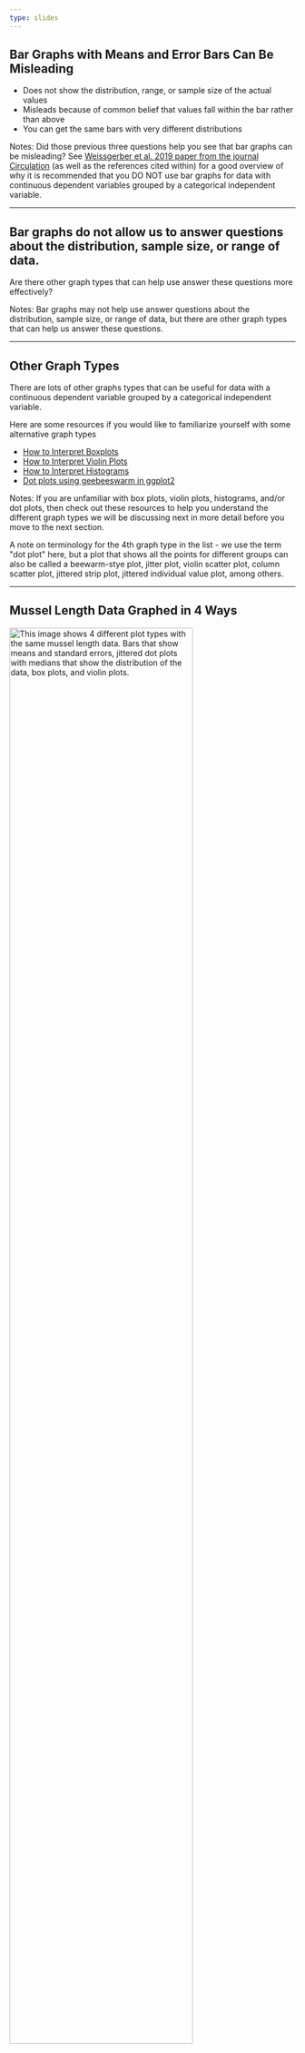 ```yaml
---
type: slides
---
```


## Bar Graphs with Means and Error Bars Can Be Misleading

- Does not show the distribution, range, or sample size of the actual values
- Misleads because of common belief that values fall within the bar rather than above
- You can get the same bars with very different distributions


Notes: Did those previous three questions help you see that bar graphs can be misleading? See [Weissgerber et al. 2019 paper from the journal Circulation](https://www.ahajournals.org/doi/10.1161/CIRCULATIONAHA.118.037777) (as well as the references cited within) for a good overview of why it is recommended that you DO NOT use bar graphs for data with continuous dependent variables grouped by a categorical independent variable.


---

## Bar graphs do not allow us to answer questions about the distribution, sample size, or range of data.

Are there other graph types that can help use answer these questions more effectively?

Notes: Bar graphs may not help use answer questions about the distribution, sample size, or range of data, but there are other graph types that can help us answer these questions.

---

## Other Graph Types

There are lots of other graphs types that can be useful for data with a continuous dependent variable grouped by a categorical independent variable.

Here are some resources if you would like to familiarize yourself with some alternative graph types

- [How to Interpret Boxplots](https://www.labxchange.org/library/items/lb:LabXchange:d8863c77:html:1)
- [How to Interpret Violin Plots](https://www.labxchange.org/library/items/lb:LabXchange:46f64d7a:html:1)
- [How to Interpret Histograms](https://www.labxchange.org/library/pathway/lx-pathway:9ec0515c-d122-4ab5-85ac-c9c9c0850417/items/lx-pb:9ec0515c-d122-4ab5-85ac-c9c9c0850417:html:ad380c68)
- [Dot plots using geebeeswarm in ggplot2](https://github.com/eclarke/ggbeeswarm)


Notes: If you are unfamiliar with box plots, violin plots, histograms, and/or dot plots, then check out these resources to help you understand the different graph types we will be discussing next in more detail before you move to the next section. 

A note on terminology for the 4th graph type in the list - we use the term "dot plot" here, but a plot that shows all the points for different groups can also be called a beewarm-stye plot, jitter plot, violin scatter plot, column scatter plot, jittered strip plot, jittered individual value plot, among others. 

---

## Mussel Length Data Graphed in 4 Ways

<img src="https://raw.githubusercontent.com/dbturner/raisethebar/main/static/plots.png" alt="This image shows 4 different plot types with the same mussel length data. Bars that show means and standard errors, jittered dot plots with medians that show the distribution of the data, box plots, and violin plots. " width="80%"/>

Notes: 
(right click on the image and select "open image in new tab" if the graphs are getting cut off)

Here we see the same *Elliptio complanata* mussel length data graphed in four different ways: 

1. Bar plots showing the means and standard errors, 
2. Dot plots showing individual points jittered to show the data distribution and the median shown as the horizontal bar,
3. Box plots showing the median (middle horizontal bar), middle 50% of the data (= the interquartile range shown as the box), whiskers (reach up to 1.5 times the interquartile range from the edges of the box), and outliers (points shown outside of the whiskers), and 
4. Violin plots which show the distribution of the data as a mirrored, smoothed probability density curve. Go back to the previous slide and click on the resource links if you need help interpreting what these plots show. What are the pluses and minuses of each of these graph types?

---

## Visualizing Grouped Continuous Data
(dependent variable is continuous, independent variable(s) categorical)

- Show all points or distribution whenever possible
- Distribution of data and sample size determine which summary statistics to use 
  - Summary statistics are less reliable when sample size is small
  - Only use mean and SD if normal
  - Box plots are a useful way to show summary statistics, but don’t use box plots alone if data are multimodal 
  
Notes: Here are some key best practices to graph data that has a continuous dependent variable and one or more categorical independent variables.

---

### What Graph to Choose When You Have a Categorical Independent Variable
(adapted from [Weissgerber et al. 2019](https://doi.org/10.1161/CIRCULATIONAHA.118.037777)  by Marney Pratt, March 3, 2022)
<img src="https://raw.githubusercontent.com/dbturner/raisethebar/main/static/graph_choice.png" alt="This image shows a table to help choose a good graph type. See the slide notes for a thorough description." width="90%"/>

Notes: Here are some more in depth best practices to help you choose the best graph type

- Dot Plot shows All data points “jittered” to not overlap, with mean or median. Dot plots are best with a continuous dependent variable with very small to medium sample sizes and sample size too small to determine distribution OR any data distribution. Best practices for dot plots: jitter to make all points visible, use median (not mean) if sample size very small, only add dispersion summary stats if sample size is large enough
- Box Plot shows a box that represents the interquartile range (middle 50% of the data) with a median shown as a horizontal line within the box. Whiskers most often extend from the box up to 1.2 times the interquartile range and if points are present outside of the whiskers they are considered outliers. Best practices for box plots: use with a continuous dependent variable with medium to large sample size in each group (~20 or more, but no hard rule), only use for unimodal distributions (=one peak) and not for bimodal or multimodal data, list sample size for each group on the x-axis or give in the figure legend, make sure to specify what whiskers represent in the figure legend (as these can be defined differently)
- Violin Plot is created by taking the kernel density estimate and shows a smoothed data distribution curve (wider parts of the violin show where there is more data). Best practices for violin plots: use with a continuous dependent variable with larger sample sizes (usually around 30 or more per group, but no hard rule), list the sample size for each group on the x-axis or in the figure legend, do not include impossible values (for example, negative values when they are not possible), adjust the bandwidth and overall width as needed
- Bar Graph shows a bar with the height representing the value of a count or proportion. Best practices for bar graphs: use only with discrete data (counts or proportions) and NOT for continuous data.
- Mixed Graph showing points, box, and violin (or some other combination) to compliment the pros of the different graph types. Best used for medium to large sample sizes (~20+ but no hard rule). If data is multimodal, must show the distribution by jittered points and/or violin. If the sample size is small, emphasize points and de-emphasize parts with less certainty (e.g. summary stats). If the sample size is large, emphasize most important parts (e.g. summary stats) but de-emphasize parts that might be distracting by making more transparent

---

## Mix and Match When Needed
<img src="https://raw.githubusercontent.com/dbturner/raisethebar/main/static/mix.png" alt="This image shows a graph of the mussel lengths that mixes a violin, box, and dot plot." width="80%"/>

Notes: It can be helpful to mix and match different graph types to get the benefits of each to compliment each other. Here we have mixed a dot plot, box plot, and violin plot. The sample size for the number of mussels from each year in each river has also been added.

---

### A Dot Plot alone is a good choice for this dataset
<img src="https://raw.githubusercontent.com/dbturner/raisethebar/main/static/dot2.png" alt="This image shows a dot plot of the mussel lengths that includes the sample sizes and the median." width="80%"/>

Notes: In this particular case, the dot plot with medians might be especially useful with this dataset because it clearly shows the multimodal nature of the distribution of mussel shell lengths. You can clearly see the difference in sample sizes as well as gaps in the data between different size classes.  It looks like there was a better recruitment of small mussels in 2018 in the Mill River. Note the median looks slightly higher in the Manhan River than the Mill River in 2019, but there are a lot more small mussels as well as some larger mussels in the Mill River. Since we find the mussel density has increased and there is a good mix of sizes of mussels (including those that are smaller and larger than in the Manhan River), we don’t see any clear evidence of a negative impact of managing sediment upstream in Paradise Pond.

In the next chapter, we will practice using template code to make these different graphs using R